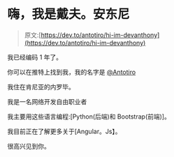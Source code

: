 # 嗨，我是戴夫。安东尼

> 原文:[https://dev.to/antotiro/hi-im-devanthony](https://dev.to/antotiro/hi-im-devanthony)

我已经编码 1 年了。

你可以在推特上找到我，我的名字是 [@Antotiro](https://twitter.com/Antotiro)

我住在肯尼亚的内罗毕。

我是一名网络开发自由职业者

我主要用这些语言编程:[Python(后端)和 Bootstrap(前端)]。

我目前正在了解更多关于[Angular。Js】。

很高兴见到你。